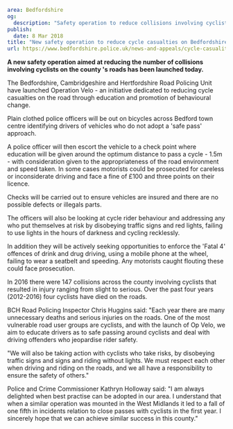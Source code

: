 ```yaml
area: Bedfordshire
og:
  description: "Safety operation to reduce collisions involving cyclists on the county\u2019s roads launched."
publish:
  date: 8 Mar 2018
title: "New safety operation to reduce cycle casualties on Bedfordshire\u2019s roads"
url: https://www.bedfordshire.police.uk/news-and-appeals/cycle-casualities-reduction-march18
```

**A new safety operation aimed at reducing the number of collisions involving cyclists on the county 's roads has been launched today.**

The Bedfordshire, Cambridgeshire and Hertfordshire Road Policing Unit have launched Operation Velo - an initiative dedicated to reducing cycle casualties on the road through education and promotion of behavioural change.

Plain clothed police officers will be out on bicycles across Bedford town centre identifying drivers of vehicles who do not adopt a 'safe pass' approach.

A police officer will then escort the vehicle to a check point where education will be given around the optimum distance to pass a cycle - 1.5m - with consideration given to the appropriateness of the road environment and speed taken. In some cases motorists could be prosecuted for careless or inconsiderate driving and face a fine of £100 and three points on their licence.

Checks will be carried out to ensure vehicles are insured and there are no possible defects or illegals parts.

The officers will also be looking at cycle rider behaviour and addressing any who put themselves at risk by disobeying traffic signs and red lights, failing to use lights in the hours of darkness and cycling recklessly.

In addition they will be actively seeking opportunities to enforce the 'Fatal 4' offences of drink and drug driving, using a mobile phone at the wheel, failing to wear a seatbelt and speeding. Any motorists caught flouting these could face prosecution.

In 2016 there were 147 collisions across the county involving cyclists that resulted in injury ranging from slight to serious. Over the past four years (2012-2016) four cyclists have died on the roads.

BCH Road Policing Inspector Chris Huggins said: "Each year there are many unnecessary deaths and serious injuries on the roads. One of the most vulnerable road user groups are cyclists, and with the launch of Op Velo, we aim to educate drivers as to safe passing around cyclists and deal with driving offenders who jeopardise rider safety.

"We will also be taking action with cyclists who take risks, by disobeying traffic signs and signs and riding without lights. We must respect each other when driving and riding on the roads, and we all have a responsibility to ensure the safety of others."

Police and Crime Commissioner Kathryn Holloway said: "I am always delighted when best practise can be adopted in our area. I understand that when a similar operation was mounted in the West Midlands it led to a fall of one fifth in incidents relation to close passes with cyclists in the first year. I sincerely hope that we can achieve similar success in this county."

